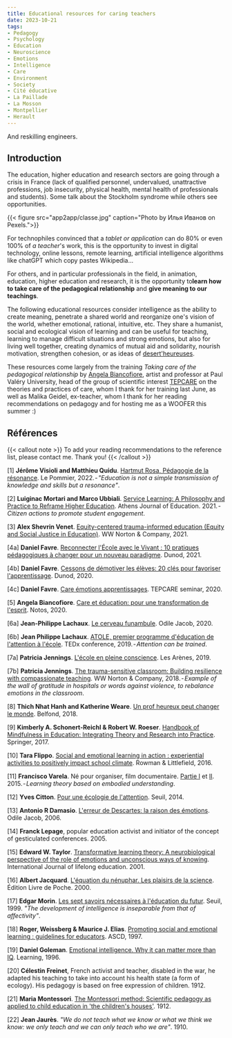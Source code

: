 ```yaml
---
title: Educational resources for caring teachers
date: 2023-10-21
tags:
- Pedagogy
- Psychology
- Education
- Neuroscience
- Emotions
- Intelligence
- Care
- Environment
- Society
- Cité éducative
- La Paillade
- La Mosson
- Montpellier
- Herault
---
```


And reskilling engineers.

<!--more-->

## Introduction

The education, higher education and research sectors are going through a crisis in France (lack of qualified personnel, undervalued, unattractive professions, job insecurity, physical health, mental health of professionals and students). Some talk about the Stockholm syndrome while others see opportunities.

{{< figure src="app2app/classe.jpg" caption="Photo by Илья Иванов on Pexels.">}}

For technophiles convinced that a <i>tablet or application</i> can do 80% or even 100% of <i>a teacher</i>'s work, this is the opportunity to invest in digital technology, online lessons, remote learning, artificial intelligence algorithms like chatGPT which copy pastes Wikipedia...

For others, and in particular professionals in the field, in animation, education, higher education and research, it is the opportunity to<b>learn how to take care of the pedagogical relationship</b> and <b>give meaning to our teachings</b>.

The following educational resources consider intelligence as the ability to create meaning, penetrate a shared world and reorganize one's vision of the world, whether emotional, rational, intuitive, etc. They share a humanist, social and ecological vision of learning and can be useful for teaching, learning to manage difficult situations and strong emotions, but also for living well together, creating dynamics of mutual aid and solidarity, nourish motivation, strengthen cohesion, or as ideas of [desert'heureuses](https://desertheureuses.noblogs.org/).

These resources come largely from the training <i>Taking care of the pedagogical relationship</i> by [Angela Biancofiore](https://www.angela-biancofiore.net/), artist and professor at Paul Valéry University, head of the group of scientific interest [TEPCARE](https://tepcare.hypotheses.org/) on the theories and practices of care, whom I thank for her training last June, as well as Malika Geidel, ex-teacher, whom I thank for her reading recommendations on pedagogy and for hosting me as a WOOFER this summer :)

## Références

{{< callout note >}}
To add your reading recommendations to the reference list, please contact me. Thank you!
{{< /callout >}}

[1] <b>Jérôme Visioli and Matthieu Quidu</b>. [Hartmut Rosa, Pédagogie de la résonance](https://www.cairn.info/revue-staps-2023-0-page-I74.htm). Le Pommier, 2022. - <i>"Education is not a simple transmission of knowledge and skills but a resonance"</i>.

[2] <b>Luiginac Mortari and Marco Ubbiali</b>. [Service Learning: A Philosophy and Practice to Reframe Higher Education](https://eric.ed.gov/?id=EJ1296984). Athens Journal of Education. 2021. - <i>Citizen actions to promote student engagement</i>.

[3] <b>Alex Shevrin Venet</b>. [Equity-centered trauma-informed education (Equity and Social Justice in Education)](https://mitpressbookstore.mit.edu/book/9781032597133). WW Norton & Company, 2021.

[4a] <b>Daniel Favre</b>. [Reconnecter l'École avec le Vivant : 10 pratiques pédagogiques à changer pour un nouveau paradigme](https://www.dunod.com/sciences-humaines-et-sociales/reconnecter-ecole-avec-vivant-10-pratiques-pedagogiques-changer-pour). Dunod, 2021. 

[4b] <b>Daniel Favre</b>. [Cessons de démotiver les élèves: 20 clés pour favoriser l'apprentissage](https://www.dunod.com/sciences-humaines-et-sociales/cessons-demotiver-eleves-20-cles-pour-favoriser-apprentissage). Dunod, 2020.

[4c] <b>Daniel Favre</b>. [Care émotions apprentissages](https://www.youtube.com/watch?v=EzBxNL50JdE&ab_channel=Th%C3%A9oriesetpratiquesduCare). TEPCARE seminar, 2020.

[5] <b>Angela Biancofiore</b>. [Care et éducation: pour une transformation de l'esprit](https://notos.numerev.com/articles/revue-5/1495-care-et-education-pour-une-transformation-de-l-esprit). Notos, 2020.

[6a] <b>Jean-Philippe Lachaux</b>. [Le cerveau funambule](https://www.odilejacob.fr/catalogue/sciences/neurosciences/cerveau-funambule_9782738132550.php). Odile Jacob, 2020.

[6b] <b>Jean Philippe Lachaux</b>. [ATOLE, premier programme d'éducation de l'attention à l'école](https://www.youtube.com/watch?v=eXVPITxda8o&ab_channel=TEDxTalks). TEDx conference, 2019. - <i>Attention can be trained</i>.

[7a] <b>Patricia Jennings</b>. [L'école en pleine conscience](https://arenes.fr/livre/lecole-en-pleine-conscience/). Les Arènes, 2019.

[7b] <b>Patricia Jennings</b>. [The trauma-sensitive classroom: Building resilience with compassionate teaching](https://eric.ed.gov/?id=EJ1218755). WW Norton & Company, 2018. - <i>Example of the wall of gratitude in hospitals or words against violence, to rebalance emotions in the classroom</i>.

[8] <b>Thich Nhat Hanh and Katherine Weare</b>. [Un prof heureux peut changer le monde](https://www.babelio.com/livres/Hanh-Un-prof-heureux-peut-changer-le-monde/1043979). Belfond, 2018.

[9] <b>Kimberly A. Schonert-Reichl & Robert W. Roeser</b>. [Handbook of Mindfulness in Education: Integrating Theory and Research into Practice](https://link.springer.com/book/10.1007/978-1-4939-3506-2). Springer, 2017.

[10] <b>Tara Flippo</b>. [Social and emotional learning in action : experiential activities to positively impact school climate](https://searchworks.stanford.edu/view/11632483). Rowman & Littlefield, 2016.

[11] <b>Francisco Varela</b>. Né pour organiser, film documentaire. [Partie I](https://www.youtube.com/watch?v=Ll6yz6sj3go&ab_channel=KevenPoulin) et [II](https://www.youtube.com/watch?v=9qIWCMssyTk&ab_channel=KevenPoulin). 2015. - <i>Learning theory based on embodied understanding</i>.

[12] <b>Yves Citton</b>. [Pour une écologie de l'attention](https://www.seuil.com/ouvrage/pour-une-ecologie-de-l-attention-yves-citton/9782021181425). Seuil, 2014.

[13] <b>Antonio R Damasio</b>. [L'erreur de Descartes: la raison des émotions](https://www.odilejacob.fr/catalogue/sciences/neurosciences/erreur-de-descartes_9782738124579.php). Odile Jacob, 2006.

[14] <b>Franck Lepage</b>, popular education activist and initiator of the concept of gesticulated conferences. 2005.

[15] <b>Edward W. Taylor</b>. [Transformative learning theory: A neurobiological perspective of the role of emotions and unconscious ways of knowing](https://www.tandfonline.com/doi/abs/10.1080/02601370110036064). International Journal of lifelong education. 2001.

[16] <b>Albert Jacquard</b>. [L'équation du nénuphar. Les plaisirs de la science](https://www.livredepoche.com/livre/lequation-du-nenuphar-9782253148111). Édition Livre de Poche. 2000.

[17] <b>Edgar Morin</b>. [Les sept savoirs nécessaires à l'éducation du futur](https://unesdoc.unesco.org/ark:/48223/pf0000117740_fre). Seuil, 1999. <i>"The development of intelligence is inseparable from that of affectivity"</i>.

[18] <b>Roger, Weissberg & Maurice J. Elias</b>. [Promoting social and emotional learning : guidelines for educators](https://eric.ed.gov/?id=ED414020). ASCD, 1997.

[19] <b>Daniel Goleman</b>. [Emotional intelligence. Why it can matter more than IQ](https://www.goodreads.com/book/show/26329.Emotional_Intelligence). Learning, 1996.

[20] <b>Célestin Freinet</b>, French activist and teacher, disabled in the war, he adapted his teaching to take into account his health state (a form of ecology). His pedagogy is based on
free expression of children. 1912.

[21] <b>Maria Montessori</b>. [The Montessori method: Scientific pedagogy as applied to child education in 'the children's houses'](https://openlibrary.org/books/OL6542070M/The_Montessori_method). 1912.

[22] <b>Jean Jaurès</b>. <i>"We do not teach what we know or what we think we know: we only teach and we can only teach who we are"</i>. 1910.